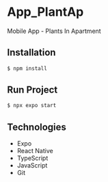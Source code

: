 # App_PlantAp
Mobile App - Plants In Apartment

## Installation

```bash
$ npm install
```

## Run Project

```bash
$ npx expo start
```

## Technologies
* Expo
* React Native
* TypeScript
* JavaScript
* Git

